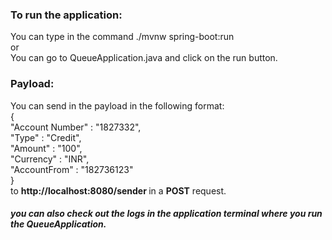 <h3>To run the application:</h3>
You can type in the command ./mvnw spring-boot:run <br>
or <br>
You can go to QueueApplication.java and click on the run button.
<br>

<h3>Payload: </h3>
You can send in the payload in the following format: <br>
{<br>
"Account Number" : "1827332",<br>
"Type" : "Credit",<br>
"Amount" : "100",<br>
"Currency" : "INR",<br>
"AccountFrom" : "182736123"<br>
}<br>
to <strong>http://localhost:8080/sender </strong> in a <strong>POST</strong> request.

<h5> you can also check out the logs in the application terminal where you run the QueueApplication.</h5>